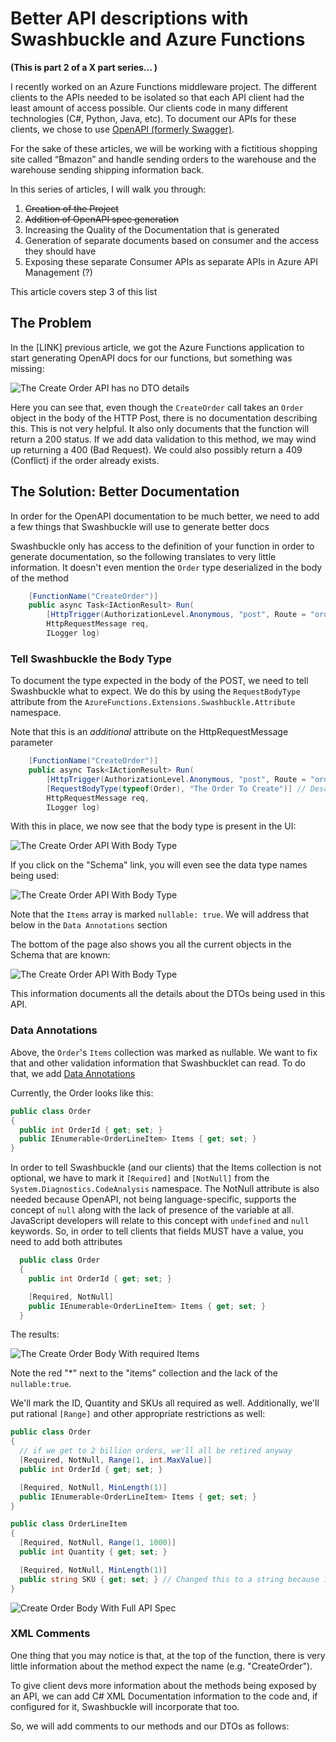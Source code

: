 ﻿# Better API descriptions with Swashbuckle and Azure Functions

**(This is part 2 of a X part series... )**

I recently worked on an Azure Functions middleware project. The different clients to the APIs needed to be isolated so that each API client had the least amount of access possible. Our clients code in many different technologies (C#, Python, Java, etc). To document our APIs for these clients, we chose to use [OpenAPI (formerly Swagger)](https://swagger.io).

For the sake of these articles, we will be working with a fictitious shopping site called “Bmazon” and handle sending orders to the warehouse and the warehouse sending shipping information back.

In this series of articles, I will walk you through:

1.  ~~Creation of the Project~~
1.  ~~Addition of OpenAPI spec generation~~
1.  Increasing the Quality of the Documentation that is generated
1.  Generation of separate documents based on consumer and the access they should have
1.  Exposing these separate Consumer APIs as separate APIs in Azure API Management (?)

This article covers step 3 of this list

## The Problem

In the [LINK] previous article, we got the Azure Functions application to start generating OpenAPI docs for our functions, but something was missing:

![The Create Order API has no DTO details](images/CreateOrder-NoDetail.png)

Here you can see that, even though the `CreateOrder` call takes an `Order` object in the body of the HTTP Post, there is no documentation describing this. This is not very helpful. It also only documents that the function will return a 200 status. If we add data validation to this method, we may wind up returning a 400 (Bad Request). We could also possibly return a 409 (Conflict) if the order already exists.

## The Solution: Better Documentation

In order for the OpenAPI documentation to be much better, we need to add a few things that Swashbuckle will use to generate better docs

Swashbuckle only has access to the definition of your function in order to generate documentation, so the following translates to very little information. It doesn't even mention the `Order` type deserialized in the body of the method

```csharp
    [FunctionName("CreateOrder")]
    public async Task<IActionResult> Run(
        [HttpTrigger(AuthorizationLevel.Anonymous, "post", Route = "order")]
        HttpRequestMessage req,
        ILogger log)
```

### Tell Swashbuckle the Body Type

To document the type expected in the body of the POST, we need to tell Swashbuckle what to expect. We do this by using the `RequestBodyType` attribute from the `AzureFunctions.Extensions.Swashbuckle.Attribute` namespace.

Note that this is an _additional_ attribute on the HttpRequestMessage parameter

```csharp
    [FunctionName("CreateOrder")]
    public async Task<IActionResult> Run(
        [HttpTrigger(AuthorizationLevel.Anonymous, "post", Route = "order")]
        [RequestBodyType(typeof(Order), "The Order To Create")] // Describe the Body
        HttpRequestMessage req,
        ILogger log)
```

With this in place, we now see that the body type is present in the UI:

![The Create Order API With Body Type](images/CreateOrder-BodyType.png)

If you click on the "Schema" link, you will even see the data type names being used:

![The Create Order API With Body Type](images/CreateOrder-BodyTypeSchema.png)

Note that the `Items` array is marked `nullable: true`. We will address that below in the `Data Annotations` section

The bottom of the page also shows you all the current objects in the Schema that are known:

![The Create Order API With Body Type](images/CreateOrder-Schemas.png)

This information documents all the details about the DTOs being used in this API.

### Data Annotations

Above, the `Order`'s `Items` collection was marked as nullable. We want to fix that and other validation information that Swashbucklet can read. To do that, we add [Data Annotations](https://docs.microsoft.com/en-us/dotnet/api/system.componentmodel.dataannotations?view=netcore-3.1)

Currently, the Order looks like this:

```csharp
public class Order
{
  public int OrderId { get; set; }
  public IEnumerable<OrderLineItem> Items { get; set; }
}
```

In order to tell Swashbuckle (and our clients) that the Items collection is not optional, we have to mark it `[Required]` and `[NotNull]` from the `System.Diagnostics.CodeAnalysis` namespace.
The NotNull attribute is also needed because OpenAPI, not being language-specific, supports the concept of `null` along with the lack of presence of the variable at all. JavaScript developers will relate to this concept with `undefined` and `null` keywords.
So, in order to tell clients that fields MUST have a value, you need to add both attributes

```csharp
  public class Order
  {
    public int OrderId { get; set; }

    [Required, NotNull]
    public IEnumerable<OrderLineItem> Items { get; set; }
  }
```

The results:

![The Create Order Body With required Items](images/CreateOrder-Schema-RequiredItems.png)

Note the red "\*" next to the "items" collection and the lack of the `nullable:true`.

We'll mark the ID, Quantity and SKUs all required as well. Additionally, we'll put rational `[Range]` and other appropriate restrictions as well:

```csharp
public class Order
{
  // if we get to 2 billion orders, we'll all be retired anyway
  [Required, NotNull, Range(1, int.MaxValue)]
  public int OrderId { get; set; }

  [Required, NotNull, MinLength(1)]
  public IEnumerable<OrderLineItem> Items { get; set; }
}

public class OrderLineItem
{
  [Required, NotNull, Range(1, 1000)]
  public int Quantity { get; set; }

  [Required, NotNull, MinLength(1)]
  public string SKU { get; set; } // Changed this to a string because it made more sense
}
```

![Create Order Body With Full API Spec](images/CreateOrder-Schema-FullSpec.png)

### XML Comments

One thing that you may notice is that, at the top of the function, there is very little information about the method expect the name (e.g. "CreateOrder").

To give client devs more information about the methods being exposed by an API, we can add C# XML Documentation information to the code and, if configured for it, Swashbuckle will incorporate that too.

So, we will add comments to our methods and our DTOs as follows:
